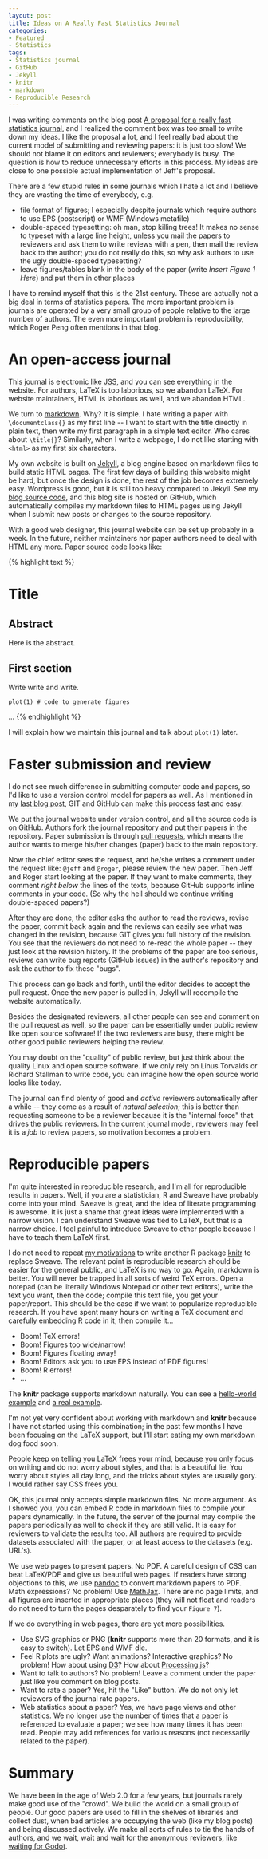 ```yaml
---
layout: post
title: Ideas on A Really Fast Statistics Journal
categories:
- Featured
- Statistics
tags:
- Statistics journal
- GitHub
- Jekyll
- knitr
- markdown
- Reproducible Research
---
```


I was writing comments on the blog post [A proposal for a really fast statistics journal](http://simplystatistics.tumblr.com/post/19289280474/a-proposal-for-a-really-fast-statistics-journal), and I realized the comment box was too small to write down my ideas. I like the proposal a lot, and I feel really bad about the current model of submitting and reviewing papers: it is just too slow! We should not blame it on editors and reviewers; everybody is busy. The question is how to reduce unnecessary efforts in this process. My ideas are close to one possible actual implementation of Jeff's proposal.

There are a few stupid rules in some journals which I hate a lot and I believe they are wasting the time of everybody, e.g.

- file format of figures; I especially despite journals which require authors to use EPS (postscript) or WMF (Windows metafile)
- double-spaced typesetting: oh man, stop killing trees! It makes no sense to typeset with a large line height, unless you mail the papers to reviewers and ask them to write reviews with a pen, then mail the review back to the author; you do not really do this, so why ask authors to use the ugly double-spaced typesetting?
- leave figures/tables blank in the body of the paper (write _Insert Figure 1 Here_) and put them in other places

I have to remind myself that this is the 21st century. These are actually not a big deal in terms of statistics papers. The more important problem is journals are operated by a very small group of people relative to the large number of authors. The even more important problem is reproducibility, which Roger Peng often mentions in that blog.

# An open-access journal

This journal is electronic like [JSS](http://www.jstatsoft.org/), and you can see everything in the website. For authors, LaTeX is too laborious, so we abandon LaTeX. For website maintainers, HTML is laborious as well, and we abandon HTML.

We turn to [markdown](http://daringfireball.net/projects/markdown/). Why? It is simple. I hate writing a paper with `\documentclass{}` as my first line -- I want to start with the title directly in plain text, then write my first paragraph in a simple text editor. Who cares about `\title{}`? Similarly, when I write a webpage, I do not like starting with `<html>` as my first six characters.

My own website is built on [Jekyll](https://github.com/mojombo/jekyll), a blog engine based on markdown files to build static HTML pages. The first few days of building this website might be hard, but once the design is done, the rest of the job becomes extremely easy. Wordpress is good, but it is still too heavy compared to Jekyll. See my [blog source code](https://github.com/yihui/en), and this blog site is hosted on GitHub, which automatically compiles my markdown files to HTML pages using Jekyll when I submit new posts or changes to the source repository.

With a good web designer, this journal website can be set up probably in a week. In the future, neither maintainers nor paper authors need to deal with HTML any more. Paper source code looks like:

{% highlight text %}
# Title

## Abstract

Here is the abstract.

## First section

Write write and write.

    plot(1) # code to generate figures

...
{% endhighlight %}

I will explain how we maintain this journal and talk about `plot(1)` later.

# Faster submission and review

I do not see much difference in submitting computer code and papers, so I'd like to use a version control model for papers as well. As I mentioned in my [last blog post](/en/2011/12/how-to-become-an-efficient-and-collaborative-r-programmer/), GIT and GitHub can make this process fast and easy.

We put the journal website under version control, and all the source code is on GitHub. Authors fork the journal repository and put their papers in the repository. Paper submission is through [pull requests](http://help.github.com/send-pull-requests/), which means the author wants to merge his/her changes (paper) back to the main repository.

Now the chief editor sees the request, and he/she writes a comment under the request like: `@jeff` and `@roger`, please review the new paper. Then Jeff and Roger start looking at the paper. If they want to make comments, they comment _right below_ the lines of the texts, because GitHub supports inline comments in your code. (So why the hell should we continue writing double-spaced papers?)

After they are done, the editor asks the author to read the reviews, revise the paper, commit back again and the reviews can easily see what was changed in the revision, because GIT gives you full history of the revision. You see that the reviewers do not need to re-read the whole paper -- they just look at the revision history. If the problems of the paper are too serious, reviews can write bug reports (GitHub issues) in the author's repository and ask the author to fix these "bugs".

This process can go back and forth, until the editor decides to accept the pull request. Once the new paper is pulled in, Jekyll will recompile the website automatically.

Besides the designated reviewers, all other people can see and comment on the pull request as well, so the paper can be essentially under public review like open source software! If the two reviewers are busy, there might be other good public reviewers helping the review.

You may doubt on the "quality" of public review, but just think about the quality Linux and open source software. If we only rely on Linus Torvalds or Richard Stallman to write code, you can imagine how the open source world looks like today.

The journal can find plenty of good and _active_ reviewers automatically after a while -- they come as a result of _natural selection_; this is better than requesting someone to be a reviewer because it is the "internal force" that drives the public reviewers. In the current journal model, reviewers may feel it is a _job_ to review papers, so motivation becomes a problem.

# Reproducible papers

I'm quite interested in reproducible research, and I'm all for reproducible results in papers. Well, if you are a statistician, R and Sweave have probably come into your mind. Sweave is great, and the idea of literate programming is awesome. It is just a shame that great ideas were implemented with a narrow vision. I can understand Sweave was tied to LaTeX, but that is a narrow choice. I feel painful to introduce Sweave to other people because I have to teach them LaTeX first.

I do not need to repeat [my motivations](https://github.com/yihui/knitr#readme) to write another R package [knitr](/knitr/) to replace Sweave. The relevant point is reproducible research should be easier for the general public, and LaTeX is no way to go. Again, markdown is better. You will never be trapped in all sorts of weird TeX errors. Open a notepad (can be literally Windows Notepad or other text editors), write the text you want, then the code; compile this text file, you get your paper/report. This should be the case if we want to popularize reproducible research. If you have spent many hours on writing a TeX document and carefully embedding R code in it, then compile it...

- Boom! TeX errors!
- Boom! Figures too wide/narrow!
- Boom! Figures floating away!
- Boom! Editors ask you to use EPS instead of PDF figures!
- Boom! R errors!
- ...

The **knitr** package supports markdown naturally. You can see a [hello-world example](https://github.com/yihui/knitr/blob/master/inst/examples/knitr-minimal.md) and [a real example](http://t.co/eBcm59sW).

I'm not yet very confident about working with markdown and **knitr** because I have not started using this combination; in the past few months I have been focusing on the LaTeX support, but I'll start eating my own markdown dog food soon.

People keep on telling you LaTeX frees your mind, because you only focus on writing and do not worry about styles, and that is a beautiful lie. You worry about styles all day long, and the tricks about styles are usually gory. I would rather say CSS frees you.

OK, this journal only accepts simple markdown files. No more argument. As I showed you, you can embed R code in markdown files to compile your papers dynamically. In the future, the server of the journal may compile the papers periodically as well to check if they are still valid. It is easy for reviewers to validate the results too. All authors are required to provide datasets associated with the paper, or at least access to the datasets (e.g. URL's).

We use web pages to present papers. No PDF. A careful design of CSS can beat LaTeX/PDF and give us beautiful web pages. If readers have strong objections to this, we use [pandoc](http://johnmacfarlane.net/pandoc/) to convert markdown papers to PDF. Math expressions? No problem! Use [MathJax](http://www.mathjax.org/). There are no page limits, and all figures are inserted in appropriate places (they will not float and readers do not need to turn the pages desparately to find your `Figure 7`).

If we do everything in web pages, there are yet more possibilities.

- Use SVG graphics or PNG (**knitr** supports more than 20 formats, and it is easy to switch). Let EPS and WMF die.
- Feel R plots are ugly? Want animations? Interactive graphics? No problem! How about using [D3](http://mbostock.github.com/d3/)? How about [Processing.js](http://processingjs.org/)?
- Want to talk to authors? No problem! Leave a comment under the paper just like you comment on blog posts.
- Want to rate a paper? Yes, hit the "Like" button. We do not only let reviewers of the journal rate papers.
- Web statistics about a paper? Yes, we have page views and other statistics. We no longer use the number of times that a paper is referenced to evaluate a paper; we see how many times it has been read. People may add references for various reasons (not necessarily related to the paper).

# Summary

We have been in the age of Web 2.0 for a few years, but journals rarely make good use of the "crowd". We build the world on a small group of people. Our good papers are used to fill in the shelves of libraries and collect dust, when bad articles are occupying the web (like my blog posts) and being discussed actively. We make all sorts of rules to tie the hands of authors, and we wait, wait and wait for the anonymous reviewers, like [waiting for Godot](http://en.wikipedia.org/wiki/Waiting_for_Godot).

